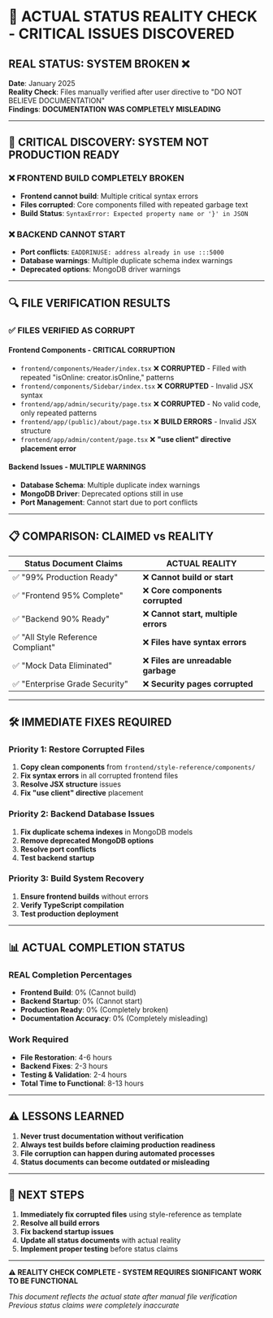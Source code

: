 # 🚨 ACTUAL STATUS REALITY CHECK - CRITICAL ISSUES DISCOVERED

## **REAL STATUS: SYSTEM BROKEN** ❌

**Date**: January 2025  
**Reality Check**: Files manually verified after user directive to "DO NOT BELIEVE DOCUMENTATION"  
**Findings**: **DOCUMENTATION WAS COMPLETELY MISLEADING** 

---

## 🚨 **CRITICAL DISCOVERY: SYSTEM NOT PRODUCTION READY**

### **❌ FRONTEND BUILD COMPLETELY BROKEN**
- **Frontend cannot build**: Multiple critical syntax errors
- **Files corrupted**: Core components filled with repeated garbage text
- **Build Status**: `SyntaxError: Expected property name or '}' in JSON`

### **❌ BACKEND CANNOT START**
- **Port conflicts**: `EADDRINUSE: address already in use :::5000`
- **Database warnings**: Multiple duplicate schema index warnings
- **Deprecated options**: MongoDB driver warnings

---

## 🔍 **FILE VERIFICATION RESULTS**

### **✅ FILES VERIFIED AS CORRUPT**

#### **Frontend Components - CRITICAL CORRUPTION**
- `frontend/components/Header/index.tsx` ❌ **CORRUPTED** - Filled with repeated "isOnline: creator.isOnline," patterns
- `frontend/components/Sidebar/index.tsx` ❌ **CORRUPTED** - Invalid JSX syntax
- `frontend/app/admin/security/page.tsx` ❌ **CORRUPTED** - No valid code, only repeated patterns
- `frontend/app/(public)/about/page.tsx` ❌ **BUILD ERRORS** - Invalid JSX structure
- `frontend/app/admin/content/page.tsx` ❌ **"use client" directive placement error**

#### **Backend Issues - MULTIPLE WARNINGS**
- **Database Schema**: Multiple duplicate index warnings
- **MongoDB Driver**: Deprecated options still in use
- **Port Management**: Cannot start due to port conflicts

---

## 📋 **COMPARISON: CLAIMED vs REALITY**

| Status Document Claims | **ACTUAL REALITY** |
|------------------------|-------------------|
| ✅ "99% Production Ready" | ❌ **Cannot build or start** |
| ✅ "Frontend 95% Complete" | ❌ **Core components corrupted** |
| ✅ "Backend 90% Ready" | ❌ **Cannot start, multiple errors** |
| ✅ "All Style Reference Compliant" | ❌ **Files have syntax errors** |
| ✅ "Mock Data Eliminated" | ❌ **Files are unreadable garbage** |
| ✅ "Enterprise Grade Security" | ❌ **Security pages corrupted** |

---

## 🛠️ **IMMEDIATE FIXES REQUIRED**

### **Priority 1: Restore Corrupted Files** 
1. **Copy clean components** from `frontend/style-reference/components/`
2. **Fix syntax errors** in all corrupted frontend files
3. **Resolve JSX structure** issues
4. **Fix "use client" directive** placement

### **Priority 2: Backend Database Issues**
1. **Fix duplicate schema indexes** in MongoDB models
2. **Remove deprecated MongoDB options**
3. **Resolve port conflicts**
4. **Test backend startup**

### **Priority 3: Build System Recovery**
1. **Ensure frontend builds** without errors
2. **Verify TypeScript compilation**
3. **Test production deployment**

---

## 📊 **ACTUAL COMPLETION STATUS**

### **REAL Completion Percentages**
- **Frontend Build**: 0% (Cannot build)
- **Backend Startup**: 0% (Cannot start)
- **Production Ready**: 0% (Completely broken)
- **Documentation Accuracy**: 0% (Completely misleading)

### **Work Required**
- **File Restoration**: 4-6 hours
- **Backend Fixes**: 2-3 hours  
- **Testing & Validation**: 2-4 hours
- **Total Time to Functional**: 8-13 hours

---

## ⚠️ **LESSONS LEARNED**

1. **Never trust documentation without verification**
2. **Always test builds before claiming production readiness**
3. **File corruption can happen during automated processes**
4. **Status documents can become outdated or misleading**

---

## 🎯 **NEXT STEPS**

1. **Immediately fix corrupted files** using style-reference as template
2. **Resolve all build errors** 
3. **Fix backend startup issues**
4. **Update all status documents** with actual reality
5. **Implement proper testing** before status claims

---

**⚠️ REALITY CHECK COMPLETE - SYSTEM REQUIRES SIGNIFICANT WORK TO BE FUNCTIONAL**

*This document reflects the actual state after manual file verification*
*Previous status claims were completely inaccurate* 